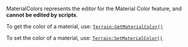 MaterialColors represents the editor for the Material Color feature, and
**cannot be edited by scripts**.

To get the color of a material, use: [`Terrain:GetMaterialColor()`](https://create.roblox.com/docs/reference/engine/classes/Terrain#GetMaterialColor)

To set the color of a material, use: [`Terrain:SetMaterialColor()`](https://create.roblox.com/docs/reference/engine/classes/Terrain#SetMaterialColor)